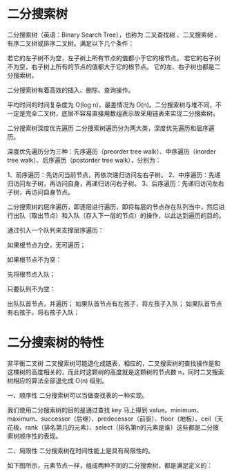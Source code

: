 # 二分搜索树

二分搜索树（英语：Binary Search Tree），也称为 二叉查找树 、二叉搜索树 、有序二叉树或排序二叉树。满足以下几个条件：

若它的左子树不为空，左子树上所有节点的值都小于它的根节点。
若它的右子树不为空，右子树上所有的节点的值都大于它的根节点。
它的左、右子树也都是二分搜索树。	 

二分搜索树有着高效的插入、删除、查询操作。

平均时间的时间复杂度为 O(log n)，最差情况为 O(n)。二分搜索树与堆不同，不一定是完全二叉树，底层不容易直接用数组表示故采用链表来实现二分搜索树。  



二分搜索树深度优先遍历
二分搜索树遍历分为两大类，深度优先遍历和层序遍历。

深度优先遍历分为三种：先序遍历（preorder tree walk）、中序遍历（inorder tree walk）、后序遍历（postorder tree walk），分别为：

1、前序遍历：先访问当前节点，再依次递归访问左右子树。
2、中序遍历：先递归访问左子树，再访问自身，再递归访问右子树。
3、后序遍历：先递归访问左右子树，再访问自身节点。    

二分搜索树的层序遍历，即逐层进行遍历，即将每层的节点存在队列当中，然后进行出队（取出节点）和入队（存入下一层的节点）的操作，以此达到遍历的目的。

通过引入一个队列来支撑层序遍历：

如果根节点为空，无可遍历；

如果根节点不为空：

先将根节点入队；

只要队列不为空：

出队队首节点，并遍历；
如果队首节点有左孩子，将左孩子入队；
如果队首节点有右孩子，将右孩子入队； 

# 二分搜索树的特性  

非平衡二叉树
二叉搜索树可能退化成链表，相应的，二叉搜索树的查找操作是和这棵树的高度相关的，而此时这颗树的高度就是这颗树的节点数 n，同时二叉搜索树相应的算法全部退化成 O(n) 级别。

一、顺序性
二分搜索树可以当做查找表的一种实现。

我们使用二分搜索树的目的是通过查找 key 马上得到 value。minimum、maximum、successor（后继）、predecessor（前驱）、floor（地板）、ceil（天花板、rank（排名第几的元素）、select（排名第n的元素是谁）这些都是二分搜索树顺序性的表现。

二、局限性
二分搜索树在时间性能上是具有局限性的。

如下图所示，元素节点一样，组成两种不同的二分搜索树，都是满足定义的：